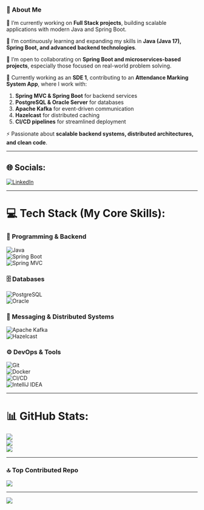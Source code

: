 ### 💫 About Me  

🔭 I’m currently working on **Full Stack projects**, building scalable applications with modern Java and Spring Boot.  

🌱 I’m continuously learning and expanding my skills in **Java (Java 17), Spring Boot, and advanced backend technologies**.  

👯 I’m open to collaborating on **Spring Boot and microservices-based projects**, especially those focused on real-world problem solving.  

💼 Currently working as an **SDE 1**, contributing to an **Attendance Marking System App**, where I work with:  
1. **Spring MVC & Spring Boot** for backend services  
2. **PostgreSQL & Oracle Server** for databases  
3. **Apache Kafka** for event-driven communication  
4. **Hazelcast** for distributed caching  
5. **CI/CD pipelines** for streamlined deployment  

⚡ Passionate about **scalable backend systems, distributed architectures, and clean code**.  

---

## 🌐 Socials:
[![LinkedIn](https://img.shields.io/badge/LinkedIn-%230077B5.svg?logo=linkedin&logoColor=white)](https://linkedin.com/in/sohaailkhan)  

---

# 💻 Tech Stack (My Core Skills):

### 🚀 Programming & Backend
![Java](https://img.shields.io/badge/java-%23ED8B00.svg?style=for-the-badge&logo=java&logoColor=white)  
![Spring Boot](https://img.shields.io/badge/springboot-%236DB33F.svg?style=for-the-badge&logo=springboot&logoColor=white)  
![Spring MVC](https://img.shields.io/badge/springmvc-%236DB33F.svg?style=for-the-badge&logo=spring&logoColor=white)  

### 🗄️ Databases
![PostgreSQL](https://img.shields.io/badge/postgresql-%23336791.svg?style=for-the-badge&logo=postgresql&logoColor=white)  
![Oracle](https://img.shields.io/badge/oracle-%23F00000.svg?style=for-the-badge&logo=oracle&logoColor=white)  

### 🔄 Messaging & Distributed Systems
![Apache Kafka](https://img.shields.io/badge/kafka-231F20.svg?style=for-the-badge&logo=apachekafka&logoColor=white)  
![Hazelcast](https://img.shields.io/badge/hazelcast-005571.svg?style=for-the-badge&logo=hazelcast&logoColor=white)  

### ⚙️ DevOps & Tools
![Git](https://img.shields.io/badge/git-%23F05033.svg?style=for-the-badge&logo=git&logoColor=white)  
![Docker](https://img.shields.io/badge/docker-%230db7ed.svg?style=for-the-badge&logo=docker&logoColor=white)  
![CI/CD](https://img.shields.io/badge/ci%2Fcd-%230A0A0A.svg?style=for-the-badge&logo=githubactions&logoColor=white)  
![IntelliJ IDEA](https://img.shields.io/badge/intellijidea-%23000000.svg?style=for-the-badge&logo=intellijidea&logoColor=white)  

---

# 📊 GitHub Stats:
![](https://github-readme-stats.vercel.app/api?username=Stack64&theme=dark&hide_border=false&include_all_commits=false&count_private=false)  
![](https://github-readme-streak-stats.herokuapp.com/?user=Stack64&theme=dark&hide_border=false)  
![](https://github-readme-stats.vercel.app/api/top-langs/?username=Stack64&theme=dark&hide_border=false&include_all_commits=false&count_private=false&layout=compact)  

---

### 🔝 Top Contributed Repo
![](https://github-contributor-stats.vercel.app/api?username=Stack64&limit=5&theme=dark&combine_all_yearly_contributions=true)  

---

[![](https://visitcount.itsvg.in/api?id=Stack64&icon=0&color=0)](https://visitcount.itsvg.in)
